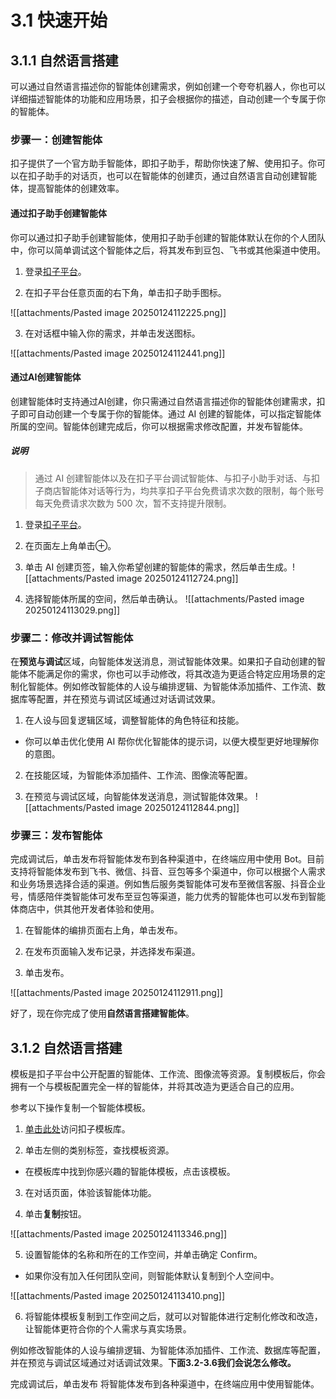 # 3.1 快速开始

## 3.1.1 自然语言搭建
可以通过自然语言描述你的智能体创建需求，例如创建一个夸夸机器人，你也可以详细描述智能体的功能和应用场景，扣子会根据你的描述，自动创建一个专属于你的智能体。​

### 步骤一：创建智能体​

扣子提供了一个官方助手智能体，即扣子助手，帮助你快速了解、使用扣子。你可以在扣子助手的对话页，也可以在智能体的创建页，通过自然语言自动创建智能体，提高智能体的创建效率。​

#### 通过扣子助手创建智能体​

你可以通过扣子助手创建智能体，使用扣子助手创建的智能体默认在你的个人团队中，你可以简单调试这个智能体之后，将其发布到豆包、飞书或其他渠道中使用。​

1. 登录[扣子平台](https://www.coze.cn/)。​

2. 在扣子平台任意页面的右下角，单击扣子助手图标。​

​![[attachments/Pasted image 20250124112225.png]]

3. 在对话框中输入你的需求，并单击发送图标。​

​![[attachments/Pasted image 20250124112441.png]]

#### 通过AI创建智能体​

创建智能体时支持通过AI创建，你只需通过自然语言描述你的智能体创建需求，扣子即可自动创建一个专属于你的智能体。通过 AI 创建的智能体，可以指定智能体所属的空间。智能体创建完成后，你可以根据需求修改配置，并发布智能体。​

##### 说明

>通过 AI 创建智能体以及在扣子平台调试智能体、与扣子小助手对话、与扣子商店智能体对话等行为，均共享扣子平台免费请求次数的限制，每个账号每天免费请求次数为 500 次，暂不支持提升限制。​

1. 登录[扣子平台](https://www.coze.cn/)。​

2. 在页面左上角单击⊕。​

3. 单击 AI 创建页签，输入你希望创建的智能体的需求，然后单击生成。​
![[attachments/Pasted image 20250124112724.png]]

4. 选择智能体所属的空间，然后单击确认。​
​![[attachments/Pasted image 20250124113029.png]]

### 步骤二：修改并调试智能体​

在**预览与调试**区域，向智能体发送消息，测试智能体效果。如果扣子自动创建的智能体不能满足你的需求，你也可以手动修改，将其改造为更适合特定应用场景的定制化智能体。例如修改智能体的人设与编排逻辑、为智能体添加插件、工作流、数据库等配置，并在预览与调试区域通过对话调试效果。​

1. 在人设与回复逻辑区域，调整智能体的角色特征和技能。​

- 你可以单击优化使用 AI 帮你优化智能体的提示词，以便大模型更好地理解你的意图。​

2. 在技能区域，为智能体添加插件、工作流、图像流等配置。​

3. 在预览与调试区域，向智能体发送消息，测试智能体效果。
![[attachments/Pasted image 20250124112844.png]]
### 步骤三：发布智能体​

完成调试后，单击发布将智能体发布到各种渠道中，在终端应用中使用 Bot。目前支持将智能体发布到飞书、微信、抖音、豆包等多个渠道中，你可以根据个人需求和业务场景选择合适的渠道。例如售后服务类智能体可发布至微信客服、抖音企业号，情感陪伴类智能体可发布至豆包等渠道，能力优秀的智能体也可以发布到智能体商店中，供其他开发者体验和使用。​

1. 在智能体的编排页面右上角，单击发布。​

2. 在发布页面输入发布记录，并选择发布渠道。​

3. 单击发布。

![[attachments/Pasted image 20250124112911.png]]

好了，现在你完成了使用**自然语言搭建智能体**。

## 3.1.2 自然语言搭建

  
模板是扣子平台中公开配置的智能体、工作流、图像流等资源。复制模板后，你会拥有一个与模板配置完全一样的智能体，并将其改造为更适合自己的应用。​

参考以下操作复制一个智能体模板。​

1. [单击此处](https://www.coze.cn/template)访问扣子模板库。​

2. 单击左侧的类别标签，查找模板资源。​

- 在模板库中找到你感兴趣的智能体模板，点击该模板。​

3. 在对话页面，体验该智能体功能。​

4. 单击**复制**按钮。

![[attachments/Pasted image 20250124113346.png]]

5. 设置智能体的名称和所在的工作空间，并单击确定 Confirm。​

- 如果你没有加入任何团队空间，则智能体默认复制到个人空间中。

![[attachments/Pasted image 20250124113410.png]]

6. 将智能体模板复制到工作空间之后，就可以对智能体进行定制化修改和改造，让智能体更符合你的个人需求与真实场景。​

例如修改智能体的人设与编排逻辑、为智能体添加插件、工作流、数据库等配置，并在预览与调试区域通过对话调试效果。**​下面3.2-3.6我们会说怎么修改。**

完成调试后，单击发布 将智能体发布到各种渠道中，在终端应用中使用智能体。

